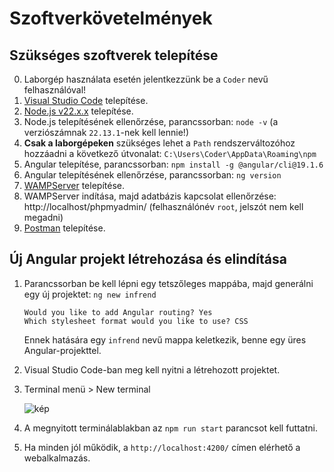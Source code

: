 # Szoftverkövetelmények

## Szükséges szoftverek telepítése
0. Laborgép használata esetén jelentkezzünk be a `Coder` nevű felhasználóval!
1. [Visual Studio Code](https://code.visualstudio.com/) telepítése.
2. [Node.js v22.x.x](https://nodejs.org/download/release/v22.13.1/node-v22.13.1-x64.msi) telepítése.
3. Node.js telepítésének ellenőrzése, parancssorban: `node -v` (a verziószámnak `22.13.1`-nek kell lennie!)
4. **Csak a laborgépeken** szükséges lehet a `Path` rendszerváltozóhoz hozzáadni a következő útvonalat: `C:\Users\Coder\AppData\Roaming\npm`
5. Angular telepítése, parancssorban: `npm install -g @angular/cli@19.1.6`
6. Angular telepítésének ellenőrzése, parancssorban: `ng version`
7. [WAMPServer](https://sourceforge.net/projects/wampserver/files/WampServer%203/WampServer%203.0.0/wampserver3.3.0_x64.exe/download) telepítése.
8. WAMPServer indítása, majd adatbázis kapcsolat ellenőrzése: http://localhost/phpmyadmin/ (felhasználónév `root`, jelszót nem kell megadni)
9. [Postman](https://dl.pstmn.io/download/latest/win64) telepítése.

## Új Angular projekt létrehozása és elindítása
1. Parancssorban be kell lépni egy tetszőleges mappába, majd generálni egy új projektet: `ng new infrend`
    ```
    Would you like to add Angular routing? Yes
    Which stylesheet format would you like to use? CSS
    ```
    Ennek hatására egy `infrend` nevű mappa keletkezik, benne egy üres Angular-projekttel.

2. Visual Studio Code-ban meg kell nyitni a létrehozott projektet.
3. Terminal menü > New terminal

    ![kép](https://user-images.githubusercontent.com/14952854/220696206-66b76fe4-1b76-40fd-878f-5f7aa84379d8.png)

5. A megnyitott terminálablakban az ``npm run start`` parancsot kell futtatni.
6. Ha minden jól működik, a `http://localhost:4200/` címen elérhető a webalkalmazás.
